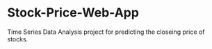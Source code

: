 # Stock-Price-Web-App
Time Series Data Analysis project for predicting the closeing price of stocks. 
